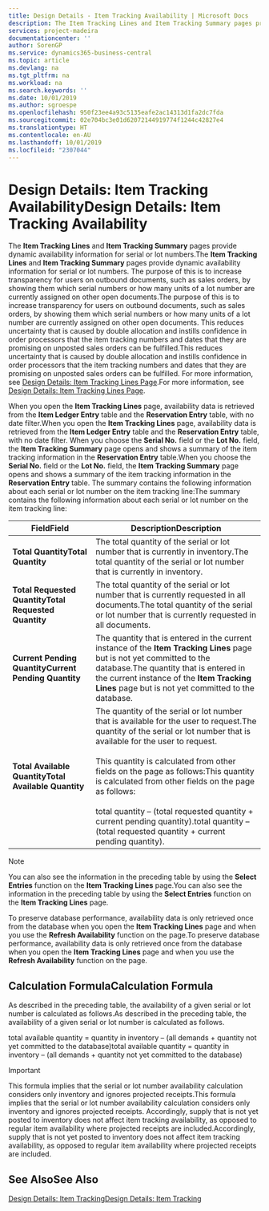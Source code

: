 ```yaml
---
title: Design Details - Item Tracking Availability | Microsoft Docs
description: The Item Tracking Lines and Item Tracking Summary pages provide dynamic availability information for serial or lot numbers. The purpose of this is to increase transparency for users on outbound documents, such as sales orders, by showing them which serial numbers or how many units of a lot number are currently assigned on other open documents.
services: project-madeira
documentationcenter: ''
author: SorenGP
ms.service: dynamics365-business-central
ms.topic: article
ms.devlang: na
ms.tgt_pltfrm: na
ms.workload: na
ms.search.keywords: ''
ms.date: 10/01/2019
ms.author: sgroespe
ms.openlocfilehash: 950f23ee4a93c5135eafe2ac14313d1fa2dc7fda
ms.sourcegitcommit: 02e704bc3e01d62072144919774f1244c42827e4
ms.translationtype: HT
ms.contentlocale: en-AU
ms.lasthandoff: 10/01/2019
ms.locfileid: "2307044"
---
```

# <a name="design-details-item-tracking-availability"></a><span data-ttu-id="e0c32-104">Design Details: Item Tracking Availability</span><span class="sxs-lookup"><span data-stu-id="e0c32-104">Design Details: Item Tracking Availability</span></span>
<span data-ttu-id="e0c32-105">The **Item Tracking Lines** and **Item Tracking Summary** pages provide dynamic availability information for serial or lot numbers.</span><span class="sxs-lookup"><span data-stu-id="e0c32-105">The **Item Tracking Lines** and **Item Tracking Summary** pages provide dynamic availability information for serial or lot numbers.</span></span> <span data-ttu-id="e0c32-106">The purpose of this is to increase transparency for users on outbound documents, such as sales orders, by showing them which serial numbers or how many units of a lot number are currently assigned on other open documents.</span><span class="sxs-lookup"><span data-stu-id="e0c32-106">The purpose of this is to increase transparency for users on outbound documents, such as sales orders, by showing them which serial numbers or how many units of a lot number are currently assigned on other open documents.</span></span> <span data-ttu-id="e0c32-107">This reduces uncertainty that is caused by double allocation and instills confidence in order processors that the item tracking numbers and dates that they are promising on unposted sales orders can be fulfilled.</span><span class="sxs-lookup"><span data-stu-id="e0c32-107">This reduces uncertainty that is caused by double allocation and instills confidence in order processors that the item tracking numbers and dates that they are promising on unposted sales orders can be fulfilled.</span></span> <span data-ttu-id="e0c32-108">For more information, see [Design Details: Item Tracking Lines Page](design-details-item-tracking-lines-window.md).</span><span class="sxs-lookup"><span data-stu-id="e0c32-108">For more information, see [Design Details: Item Tracking Lines Page](design-details-item-tracking-lines-window.md).</span></span>  

 <span data-ttu-id="e0c32-109">When you open the **Item Tracking Lines** page, availability data is retrieved from the **Item Ledger Entry** table and the **Reservation Entry** table, with no date filter.</span><span class="sxs-lookup"><span data-stu-id="e0c32-109">When you open the **Item Tracking Lines** page, availability data is retrieved from the **Item Ledger Entry** table and the **Reservation Entry** table, with no date filter.</span></span> <span data-ttu-id="e0c32-110">When you choose the **Serial No.** field or the **Lot No.** field, the **Item Tracking Summary** page opens and shows a summary of the item tracking information in the **Reservation Entry** table.</span><span class="sxs-lookup"><span data-stu-id="e0c32-110">When you choose the **Serial No.** field or the **Lot No.** field, the **Item Tracking Summary** page opens and shows a summary of the item tracking information in the **Reservation Entry** table.</span></span> <span data-ttu-id="e0c32-111">The summary contains the following information about each serial or lot number on the item tracking line:</span><span class="sxs-lookup"><span data-stu-id="e0c32-111">The summary contains the following information about each serial or lot number on the item tracking line:</span></span>  

|<span data-ttu-id="e0c32-112">Field</span><span class="sxs-lookup"><span data-stu-id="e0c32-112">Field</span></span>|<span data-ttu-id="e0c32-113">Description</span><span class="sxs-lookup"><span data-stu-id="e0c32-113">Description</span></span>|  
|---------------------------------|---------------------------------------|  
|<span data-ttu-id="e0c32-114">**Total Quantity**</span><span class="sxs-lookup"><span data-stu-id="e0c32-114">**Total Quantity**</span></span>|<span data-ttu-id="e0c32-115">The total quantity of the serial or lot number that is currently in inventory.</span><span class="sxs-lookup"><span data-stu-id="e0c32-115">The total quantity of the serial or lot number that is currently in inventory.</span></span>|  
|<span data-ttu-id="e0c32-116">**Total Requested Quantity**</span><span class="sxs-lookup"><span data-stu-id="e0c32-116">**Total Requested Quantity**</span></span>|<span data-ttu-id="e0c32-117">The total quantity of the serial or lot number that is currently requested in all documents.</span><span class="sxs-lookup"><span data-stu-id="e0c32-117">The total quantity of the serial or lot number that is currently requested in all documents.</span></span>|  
|<span data-ttu-id="e0c32-118">**Current Pending Quantity**</span><span class="sxs-lookup"><span data-stu-id="e0c32-118">**Current Pending Quantity**</span></span>|<span data-ttu-id="e0c32-119">The quantity that is entered in the current instance of the **Item Tracking Lines** page but is not yet committed to the database.</span><span class="sxs-lookup"><span data-stu-id="e0c32-119">The quantity that is entered in the current instance of the **Item Tracking Lines** page but is not yet committed to the database.</span></span>|  
|<span data-ttu-id="e0c32-120">**Total Available Quantity**</span><span class="sxs-lookup"><span data-stu-id="e0c32-120">**Total Available Quantity**</span></span>|<span data-ttu-id="e0c32-121">The quantity of the serial or lot number that is available for the user to request.</span><span class="sxs-lookup"><span data-stu-id="e0c32-121">The quantity of the serial or lot number that is available for the user to request.</span></span><br /><br /> <span data-ttu-id="e0c32-122">This quantity is calculated from other fields on the page as follows:</span><span class="sxs-lookup"><span data-stu-id="e0c32-122">This quantity is calculated from other fields on the page as follows:</span></span><br /><br /> <span data-ttu-id="e0c32-123">total quantity – (total requested quantity + current pending quantity).</span><span class="sxs-lookup"><span data-stu-id="e0c32-123">total quantity – (total requested quantity + current pending quantity).</span></span>|  

> [!NOTE]  
>  <span data-ttu-id="e0c32-124">You can also see the information in the preceding table by using the **Select Entries** function on the **Item Tracking Lines** page.</span><span class="sxs-lookup"><span data-stu-id="e0c32-124">You can also see the information in the preceding table by using the **Select Entries** function on the **Item Tracking Lines** page.</span></span>  

 <span data-ttu-id="e0c32-125">To preserve database performance, availability data is only retrieved once from the database when you open the **Item Tracking Lines** page and when you use the **Refresh Availability** function on the page.</span><span class="sxs-lookup"><span data-stu-id="e0c32-125">To preserve database performance, availability data is only retrieved once from the database when you open the **Item Tracking Lines** page and when you use the **Refresh Availability** function on the page.</span></span>  

## <a name="calculation-formula"></a><span data-ttu-id="e0c32-126">Calculation Formula</span><span class="sxs-lookup"><span data-stu-id="e0c32-126">Calculation Formula</span></span>  
 <span data-ttu-id="e0c32-127">As described in the preceding table, the availability of a given serial or lot number is calculated as follows.</span><span class="sxs-lookup"><span data-stu-id="e0c32-127">As described in the preceding table, the availability of a given serial or lot number is calculated as follows.</span></span>  

 <span data-ttu-id="e0c32-128">total available quantity = quantity in inventory – (all demands + quantity not yet committed to the database)</span><span class="sxs-lookup"><span data-stu-id="e0c32-128">total available quantity = quantity in inventory – (all demands + quantity not yet committed to the database)</span></span>  

> [!IMPORTANT]  
>  <span data-ttu-id="e0c32-129">This formula implies that the serial or lot number availability calculation considers only inventory and ignores projected receipts.</span><span class="sxs-lookup"><span data-stu-id="e0c32-129">This formula implies that the serial or lot number availability calculation considers only inventory and ignores projected receipts.</span></span> <span data-ttu-id="e0c32-130">Accordingly, supply that is not yet posted to inventory does not affect item tracking availability, as opposed to regular item availability where projected receipts are included.</span><span class="sxs-lookup"><span data-stu-id="e0c32-130">Accordingly, supply that is not yet posted to inventory does not affect item tracking availability, as opposed to regular item availability where projected receipts are included.</span></span>  

## <a name="see-also"></a><span data-ttu-id="e0c32-131">See Also</span><span class="sxs-lookup"><span data-stu-id="e0c32-131">See Also</span></span>  
 [<span data-ttu-id="e0c32-132">Design Details: Item Tracking</span><span class="sxs-lookup"><span data-stu-id="e0c32-132">Design Details: Item Tracking</span></span>](design-details-item-tracking.md)
